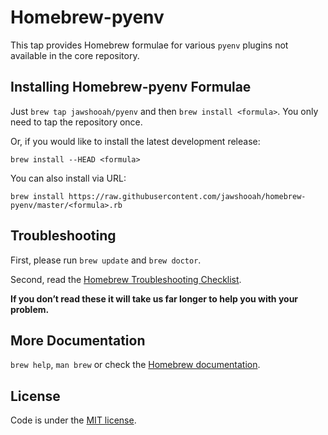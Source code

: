 # Homebrew-pyenv

This tap provides Homebrew formulae for various `pyenv` plugins not available in the core repository.

## Installing Homebrew-pyenv Formulae
Just `brew tap jawshooah/pyenv` and then `brew install <formula>`. You only need to tap the repository once.

Or, if you would like to install the latest development release:

```
brew install --HEAD <formula>
```

You can also install via URL:

```
brew install https://raw.githubusercontent.com/jawshooah/homebrew-pyenv/master/<formula>.rb
```

## Troubleshooting
First, please run `brew update` and `brew doctor`.

Second, read the [Homebrew Troubleshooting Checklist](https://github.com/Homebrew/homebrew/blob/master/share/doc/homebrew/Troubleshooting.md#troubleshooting).

**If you don’t read these it will take us far longer to help you with your problem.**

## More Documentation

`brew help`, `man brew` or check the [Homebrew documentation](https://github.com/Homebrew/homebrew/tree/master/share/doc/homebrew#readme).

## License
Code is under the [MIT license](https://github.com/jawshooah/homebrew-pyenv/tree/master/LICENSE.txt).
